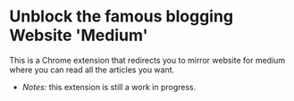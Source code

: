 # Unblock the famous blogging Website 'Medium'
This is a Chrome extension that redirects you to mirror website for medium where you can read all the articles you want.

- *Notes:* this extension is still a work in progress.
